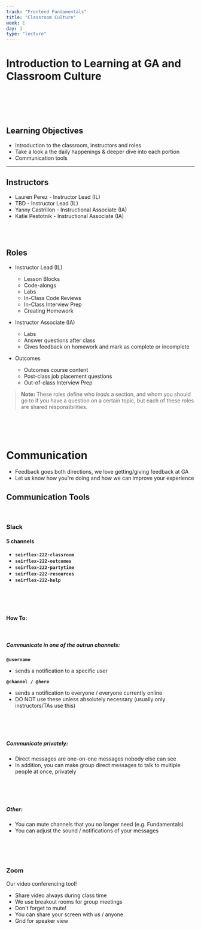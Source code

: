 ```yaml
---
track: "Frontend Fundamentals"
title: "Classroom Culture"
week: 1
day: 1
type: "lecture"
---
```


# Introduction to Learning at GA and Classroom Culture

<br>
<br>
<br>
<br>

## Learning Objectives

- Introduction to the classroom, instructors and roles
- Take a look a the daily happenings & deeper dive into each portion
- Communication tools

<hr>

## Instructors

- Lauren Perez - Instructor Lead (IL)
- TBD - Instructor Lead (IL)
- Yanny Castrillon  - Instructional Associate (IA)
- Katie Pestotnik - Instructional Associate (IA)

<br>
<br>

## Roles

- Instructor Lead (IL)

  - Lesson Blocks
  - Code-alongs
  - Labs
  - In-Class Code Reviews
  - In-Class Interview Prep
  - Creating Homework

- Instructor Associate (IA)

  - Labs
  - Answer questions after class
  - Gives feedback on homework and mark as complete or incomplete

- Outcomes
  - Outcomes course content
  - Post-class job placement questions
  - Out-of-class Interview Prep

> **Note:** These roles define who _leads_ a section, and whom you should go to if you have a question on a certain topic, but each of these roles are shared responsibilities.

<br>
<br>
<br>

# Communication

- Feedback goes both directions, we love getting/giving feedback at GA
- Let us know how you're doing and how we can improve your experience

## Communication Tools

<br>

### Slack

#### 5 channels

- **`seirflex-222-classroom`**
- **`seirflex-222-outcomes`**
- **`seirflex-222-partytime`**
- **`seirflex-222-resources`**
- **`seirflex-222-help`**

<br>
<br>
<br>

#### How To:

<br>

##### Communicate in one of the outrun channels:

**`@username`**

- sends a notification to a specific user

**`@channel / @here`**

- sends a notification to everyone / everyone currently online
- DO NOT use these unless absolutely necessary (usually only instructors/TAs use this)

<br>
<br>
<br>

##### Communicate privately:

- Direct messages are one-on-one messages nobody else can see
- In addition, you can make group direct messages to talk to multiple people at once, privately

<br>
<br>
<br>

##### Other:

- You can mute channels that you no longer need (e.g. Fundamentals)
- You can adjust the sound / notifications of your messages

<br>
<br>
<br>

### Zoom

Our video conferencing tool!

- Share video always during class time
- We use breakout rooms for group meetings
- Don't forget to mute!
- You can share your screen with us / anyone
- Grid for speaker view
